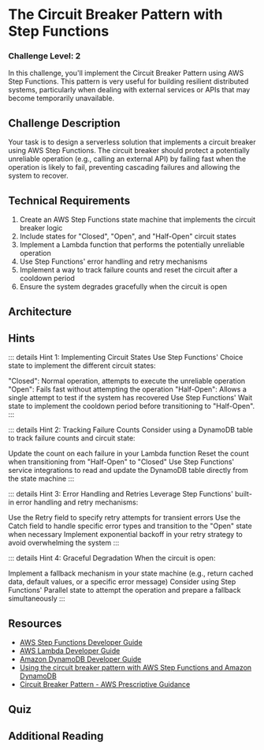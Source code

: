 <script setup>
import Quiz from "../../components/Quiz.vue"
</script>

# The Circuit Breaker Pattern with Step Functions

### Challenge Level: 2

In this challenge, you'll implement the Circuit Breaker Pattern using AWS Step Functions.
This pattern is very useful for building resilient distributed systems, particularly when dealing with external services or APIs that may become temporarily unavailable.

## Challenge Description

Your task is to design a serverless solution that implements a circuit breaker using AWS Step Functions.
The circuit breaker should protect a potentially unreliable operation (e.g., calling an external API) by failing fast when the operation is likely to fail, preventing cascading failures and allowing the system to recover.

## Technical Requirements

1. Create an AWS Step Functions state machine that implements the circuit breaker logic
2. Include states for "Closed", "Open", and "Half-Open" circuit states
3. Implement a Lambda function that performs the potentially unreliable operation
4. Use Step Functions' error handling and retry mechanisms
5. Implement a way to track failure counts and reset the circuit after a cooldown period
6. Ensure the system degrades gracefully when the circuit is open

## Architecture

<!-- ![Architecture Diagram](./circuit-breaker-step-functions.png) -->

## Hints

::: details Hint 1: Implementing Circuit States
Use Step Functions' Choice state to implement the different circuit states:

"Closed": Normal operation, attempts to execute the unreliable operation
"Open": Fails fast without attempting the operation
"Half-Open": Allows a single attempt to test if the system has recovered
Use Step Functions' Wait state to implement the cooldown period before transitioning to "Half-Open".
:::

::: details Hint 2: Tracking Failure Counts
Consider using a DynamoDB table to track failure counts and circuit state:

Update the count on each failure in your Lambda function
Reset the count when transitioning from "Half-Open" to "Closed"
Use Step Functions' service integrations to read and update the DynamoDB table directly from the state machine
:::

::: details Hint 3: Error Handling and Retries
Leverage Step Functions' built-in error handling and retry mechanisms:

Use the Retry field to specify retry attempts for transient errors
Use the Catch field to handle specific error types and transition to the "Open" state when necessary
Implement exponential backoff in your retry strategy to avoid overwhelming the system
:::

::: details Hint 4: Graceful Degradation
When the circuit is open:

Implement a fallback mechanism in your state machine (e.g., return cached data, default values, or a specific error message)
Consider using Step Functions' Parallel state to attempt the operation and prepare a fallback simultaneously
:::

## Resources

- [AWS Step Functions Developer Guide](https://docs.aws.amazon.com/step-functions/latest/dg/welcome.html)
- [AWS Lambda Developer Guide](https://docs.aws.amazon.com/lambda/latest/dg/welcome.html)
- [Amazon DynamoDB Developer Guide](https://docs.aws.amazon.com/amazondynamodb/latest/developerguide/Introduction.html)
- [Using the circuit breaker pattern with AWS Step Functions and Amazon DynamoDB](https://aws.amazon.com/blogs/compute/using-the-circuit-breaker-pattern-with-aws-step-functions-and-amazon-dynamodb/)
- [Circuit Breaker Pattern - AWS Prescriptive Guidance](https://docs.aws.amazon.com/prescriptive-guidance/latest/cloud-design-patterns/circuit-breaker.html)

## Quiz

<Quiz 
  question="What is the main purpose of the Circuit Breaker Pattern?"
  :answers="['To improve performance', 'To prevent cascading failures', 'To reduce costs', 'To simplify architecture']"
  :correctAnswer="1"
  :answerInfo="[
  'While it can indirectly improve performance in failure scenarios, this is not the main purpose of the Circuit Breaker Pattern.',
  'Correct! The Circuit Breaker Pattern is primarily used to prevent cascading failures in distributed systems by failing fast when a service is likely to fail.',
  'While it can potentially reduce costs by preventing unnecessary calls to failing services, this is not the main purpose of the Circuit Breaker Pattern.',
  'The Circuit Breaker Pattern may actually add some complexity to the architecture, but the benefits often outweigh this.'
  ]"
/>

<Quiz 
  question="Which AWS service is primarily used to implement the circuit breaker logic in this challenge?"
  :answers="['AWS Lambda', 'Amazon DynamoDB', 'AWS Step Functions', 'Amazon API Gateway']"
  :correctAnswer="2"
  :answerInfo="[
  'While AWS Lambda is used in this solution, it\'s not the primary service for implementing the circuit breaker logic.',
  'DynamoDB is used for persistence in this solution, but it\'s not the primary service for implementing the circuit breaker logic.',
  'Correct! AWS Step Functions is used to implement the main circuit breaker logic, including the different circuit states and transitions.',
  'API Gateway is not mentioned in this challenge and is not typically used to implement circuit breaker logic.'
  ]"
/>

<Quiz 
  question="What is the purpose of the 'Half-Open' state in the Circuit Breaker Pattern?"
  :answers="['To gradually increase load on the service', 'To test if the system has recovered', 'To reduce the failure count', 'To implement a fallback mechanism']"
  :correctAnswer="1"
  :answerInfo="[
  'The Half-Open state doesn\'t gradually increase load, it allows a single test.',
  'Correct! The Half-Open state allows a single attempt to test if the system has recovered after a period of being in the Open state.',
  'The failure count is typically reset when transitioning from Half-Open to Closed, not during the Half-Open state itself.',
  'The fallback mechanism is typically implemented for when the circuit is Open, not in the Half-Open state.'
  ]"
/>

<Quiz 
  question="How can Step Functions help with implementing retry logic in the Circuit Breaker Pattern?"
  :answers="['By automatically retrying failed tasks', 'By implementing the Parallel state', 'By using the Map state for retries', 'By leveraging the Choice state']"
  :correctAnswer="0"
  :answerInfo="[
  'Correct! Step Functions provides built-in retry mechanisms that can automatically retry failed tasks, which is useful for implementing retry logic in the Circuit Breaker Pattern.',
  'While the Parallel state can be useful in some scenarios, it\'s not directly related to implementing retry logic.',
  'The Map state is used for parallel processing of arrays, not for implementing retry logic.',
  'The Choice state is used for implementing conditional logic, not directly for retries.'
  ]"
/>

## Additional Reading


